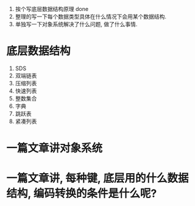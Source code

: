 1. 挨个写底层数据结构原理 done
2. 整理的写一下每个数据类型具体在什么情况下会用某个数据结构.
3. 单独写一下对象系统解决了什么问题, 做了什么事情.


# 底层数据结构

1. SDS
2. 双端链表
3. 压缩列表
4. 快速列表
5. 整数集合
6. 字典
7. 跳跃表
8. 紧凑列表

# 一篇文章讲对象系统

# 一篇文章讲, 每种键, 底层用的什么数据结构, 编码转换的条件是什么呢?